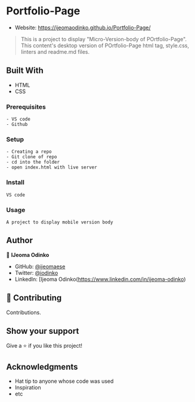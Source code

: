 # Portfolio-Page

- Website:  https://ijeomaodinko.github.io/Portfolio-Page/

> This is a project to display "Micro-Version-body of POrtfolio-Page". This content's desktop version of POrtfolio-Page html tag, style.css, linters and readme.md files. 

## Built With
- HTML
- CSS

### Prerequisites
    - VS code
    - Github

### Setup
    - Creating a repo
    - Git clone of repo
    - cd into the folder
    - open index.html with live server

### Install
    VS code

### Usage
    A project to display mobile version body 

## Author
👤 **IJeoma Odinko**
- GitHub: [@ijeomaese](https://github.com/ijeomaese)
- Twitter: [@iodinko](https://twitter.com/Iodinko)
- LinkedIn: [Ijeoma Odinko(https://www.linkedin.com/in/ijeoma-odinko)


## 🤝 Contributing
Contributions.

## Show your support
Give a ⭐️ if you like this project!

## Acknowledgments
- Hat tip to anyone whose code was used
- Inspiration
- etc
